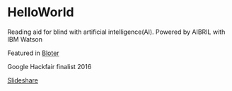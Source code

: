 # HelloWorld
Reading aid for blind with artificial intelligence(AI). Powered by AIBRIL with IBM Watson

Featured in [Bloter](https://m.news.naver.com/read.nhn?mode=LSD&sid1=001&oid=293&aid=0000020777)

Google Hackfair finalist 2016

[Slideshare](https://pt.slideshare.net/CherryJeon/helloworld-78918574)
